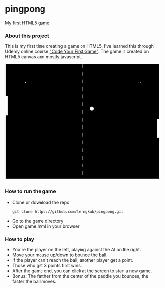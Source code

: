 # pingpong
My first HTML5 game

### About this project
This is my first time creating a game on HTML5. I've learned this through Udemy online course ["Code Your First Game"](https://www.udemy.com/code-your-first-game). The game is created on HTML5 canvas and mostly javascript.

![Pingpong](/screenshot/screenshot.png?raw=true)

### How to run the game
* Clone or download the repo
  ```
  git clone https://github.com/terngkub/pingpong.git
  ```
* Go to the game directory
* Open game.html in your browser

### How to play
* You're the player on the left, playing against the AI on the right.
* Move your mouse up/down to bounce the ball.
* If the player can't reach the ball, another player get a point.
* Those who get 3 points first wins.
* After the game end, you can click at the screen to start a new game.
* Bonus: The farther from the center of the paddle you bounces, the faster the ball moves.
